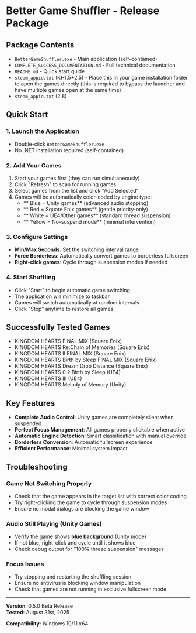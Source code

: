 # Better Game Shuffler - Release Package

## Package Contents
- `BetterGameShuffler.exe` - Main application (self-contained)
- `COMPLETE_SUCCESS_DOCUMENTATION.md` - Full technical documentation
- `README.md` - Quick start guide
- `steam_appid.txt` (KH1.5+2.5) - Place this in your game installation folder to open the games directly (this is required to bypass the launcher and have multiple games open at the same time)
- `steam_appid.txt` (2.8)

## Quick Start

### 1. Launch the Application
- Double-click `BetterGameShuffler.exe`
- No .NET installation required (self-contained)

### 2. Add Your Games
1. Start your games first (they can run simultaneously)
2. Click "Refresh" to scan for running games
3. Select games from the list and click "Add Selected"
4. Games will be automatically color-coded by engine type:
   - ** Blue = Unity games** (advanced audio stopping)
   - ** Red = Square Enix games** (gentle priority-only)
   - ** White = UE4/Other games** (standard thread suspension)
   - ** Yellow = No-suspend mode** (minimal intervention)

### 3. Configure Settings
- **Min/Max Seconds**: Set the switching interval range
- **Force Borderless**: Automatically convert games to borderless fullscreen
- **Right-click games**: Cycle through suspension modes if needed

### 4. Start Shuffling
- Click "Start" to begin automatic game switching
- The application will minimize to taskbar
- Games will switch automatically at random intervals
- Click "Stop" anytime to restore all games

## Successfully Tested Games
- KINGDOM HEARTS FINAL MIX (Square Enix)
- KINGDOM HEARTS Re:Chain of Memories (Square Enix)
- KINGDOM HEARTS II FINAL MIX (Square Enix)
- KINGDOM HEARTS Birth by Sleep FINAL MIX (Square Enix)
- KINGDOM HEARTS Dream Drop Distance (Square Enix)
- KINGDOM HEARTS 0.2 Birth by Sleep (UE4)
- KINGDOM HEARTS III (UE4)
- KINGDOM HEARTS Melody of Memory (Unity)

## Key Features
- **Complete Audio Control**: Unity games are completely silent when suspended
- **Perfect Focus Management**: All games properly clickable when active
- **Automatic Engine Detection**: Smart classification with manual override
- **Borderless Conversion**: Automatic fullscreen experience
- **Efficient Performance**: Minimal system impact

##  Troubleshooting

### Game Not Switching Properly
- Check that the game appears in the target list with correct color coding
- Try right-clicking the game to cycle through suspension modes
- Ensure no modal dialogs are blocking the game window

### Audio Still Playing (Unity Games)
- Verify the game shows **blue background** (Unity mode)
- If not blue, right-click and cycle until it shows blue
- Check debug output for "100% thread suspension" messages

### Focus Issues
- Try stopping and restarting the shuffling session
- Ensure no antivirus is blocking window manipulation
- Check that games are not running in exclusive fullscreen mode

---
**Version**: 0.5.0 Beta Release  
**Tested**: August 31st, 2025  

**Compatibility**: Windows 10/11 x64




